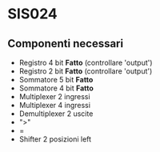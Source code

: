 # SIS024
## Componenti necessari
- Registro 4 bit **Fatto** (controllare 'output')
- Registro 2 bit **Fatto** (controllare 'output')
- Sommatore 5 bit **Fatto**
- Sommatore 4 bit **Fatto**
- Multiplexer 2 ingressi 
- Multiplexer 4 ingressi
- Demultiplexer 2 uscite
- ">"
- =
- Shifter 2 posizioni left
